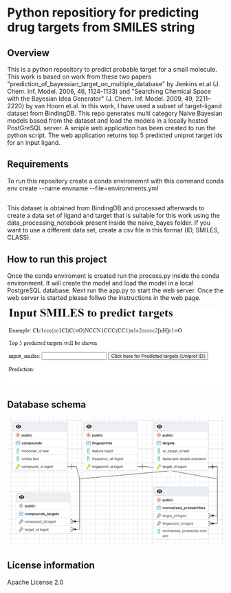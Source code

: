 # Python repositiory for predicting drug targets from SMILES string

## Overview
This is a python repository to predict probable target for a small molecule. This work is based on work from these two papers "prediction_of_bayessian_target_on_multiple_database" by Jenkins et.al (J. Chem. Inf. Model. 2006, 46, 1124-1133) and "Searching Chemical Space with the Bayesian Idea Generator" (J. Chem. Inf. Model. 2009, 49, 2211–2220) by van Hoorn et.al. 
In this work, I have used a subset of target-ligand dataset from BindingDB. This repo generates multi category Naive Bayesian models based from the dataset and load the models in a locally hosted PostGreSQL server. A smiple web application has been created to run the python script. The web application returns top 5 predicted uniprot target ids for an input ligand. 

## Requirements
To run this repository create a conda environemnt with this command conda env create --name envname --file=environments.yml

## 
This dataset is obtained from BindingDB and processed afterwards to create a data set of ligand and target that is suitable for this work using the data_processing_notebook present inside the naive_bayes folder. If you want to use a different data set, create a csv file in this format (ID, SMILES, CLASS).

## How to run this project
Once the conda enviroment is created run the process.py inside the conda environment. It will create the model and load the model in a local PostgreSQL database. Next run the app.py to start the web server. Once the web server is started please follwo the instructions in the web page. 


![web screenshot](/screenshots/webpage_screeshot.PNG?raw=true)

## Database schema
![database schema](/screenshots/schema.PNG?raw=true)

## License information
Apache License 2.0